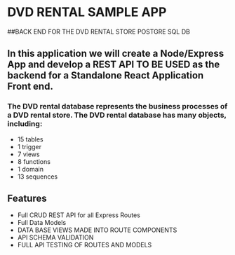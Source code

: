 # DVD RENTAL SAMPLE APP
##BACK END FOR THE DVD RENTAL STORE POSTGRE SQL DB

## In this application we will create a Node/Express App and develop a REST API TO BE USED as the backend for a Standalone React Application Front end. 

### The DVD rental database represents the business processes of a DVD rental store. The DVD rental database has many objects, including:

* 15 tables
* 1 trigger
* 7 views
* 8 functions
* 1 domain
* 13 sequences

## Features 
* Full CRUD REST API for all Express Routes 
* Full Data Models 
* DATA BASE VIEWS MADE INTO ROUTE COMPONENTS 
* API SCHEMA VALIDATION 
* FULL API TESTING OF ROUTES AND MODELS 